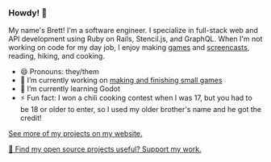 ### Howdy! 🤠

My name's Brett! I'm a software engineer. I specialize in full-stack web and API development using Ruby on Rails, Stencil.js, and GraphQL. When I'm not working on code for my day job, I enjoy making [games](https://brettchalupa.itch.io) and [screencasts](https://youtube.com/@brettmakesgames), reading, hiking, and cooking.

- 😄 Pronouns: they/them
- 🔭 I’m currently working on [making and finishing small games](https://brettchalupa.itch.io/)
- 🌱 I’m currently learning Godot
- ⚡ Fun fact: I won a chili cooking contest when I was 17, but you had to be 18 or older to enter, so I used my older brother's name and he got the credit!

[See more of my projects on my website.](https://www.brettchalupa.com/works)

[💸 Find my open source projects useful? Support my work.](https://www.brettchalupa.com/support)
